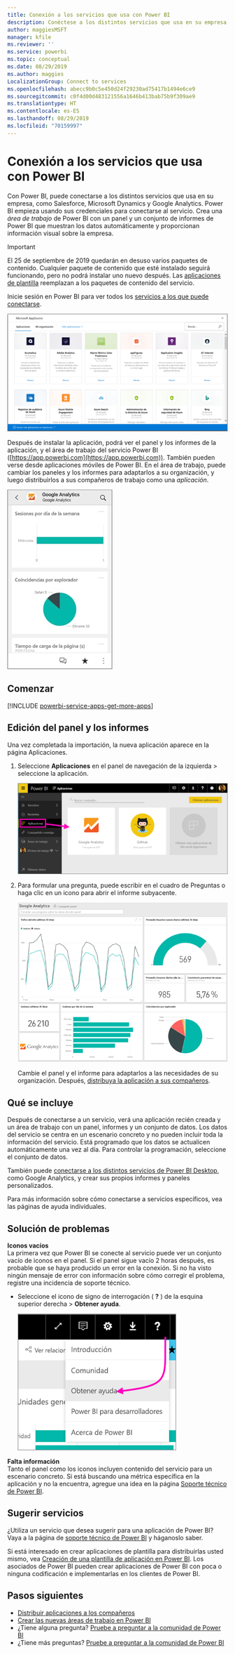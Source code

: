 ```yaml
---
title: Conexión a los servicios que usa con Power BI
description: Conéctese a los distintos servicios que usa en su empresa, como Salesforce, Microsoft Dynamics CRM y Google Analytics.
author: maggiesMSFT
manager: kfile
ms.reviewer: ''
ms.service: powerbi
ms.topic: conceptual
ms.date: 08/29/2019
ms.author: maggies
LocalizationGroup: Connect to services
ms.openlocfilehash: abecc9b0c5e450d24f29230ad75417b1494e6ce9
ms.sourcegitcommit: c0f4d00d483121556a1646b413bab75b9f309ae9
ms.translationtype: HT
ms.contentlocale: es-ES
ms.lasthandoff: 08/29/2019
ms.locfileid: "70159997"
---
```

# <a name="connect-to-the-services-you-use-with-power-bi"></a>Conexión a los servicios que usa con Power BI
Con Power BI, puede conectarse a los distintos servicios que usa en su empresa, como Salesforce, Microsoft Dynamics y Google Analytics. Power BI empieza usando sus credenciales para conectarse al servicio. Crea una *área de trabajo* de Power BI con un panel y un conjunto de informes de Power BI que muestran los datos automáticamente y proporcionan información visual sobre la empresa.

>[!IMPORTANT]
>El 25 de septiembre de 2019 quedarán en desuso varios paquetes de contenido. Cualquier paquete de contenido que esté instalado seguirá funcionando, pero no podrá instalar uno nuevo después. Las [aplicaciones de plantilla](https://docs.microsoft.com/power-bi/service-template-apps-overview) reemplazan a los paquetes de contenido del servicio.

Inicie sesión en Power BI para ver todos los [servicios a los que puede conectarse](https://app.powerbi.com/getdata/services). 

![Aplicaciones de AppSource](media/service-connect-to-services/overview.png)

Después de instalar la aplicación, podrá ver el panel y los informes de la aplicación, y el área de trabajo del servicio Power BI ([https://app.powerbi.com](https://app.powerbi.com)). También pueden verse desde aplicaciones móviles de Power BI. En el área de trabajo, puede cambiar los paneles y los informes para adaptarlos a su organización, y luego distribuirlos a sus compañeros de trabajo como una *aplicación*. 

![Aplicación Google Analytics en la aplicación móvil de Power BI](media/service-connect-to-services/power-bi-service-mobile-app-240.png)

## <a name="get-started"></a>Comenzar
[!INCLUDE [powerbi-service-apps-get-more-apps](./includes/powerbi-service-apps-get-more-apps.md)]

## <a name="edit-the-dashboard-and-reports"></a>Edición del panel y los informes
Una vez completada la importación, la nueva aplicación aparece en la página Aplicaciones.

1. Seleccione **Aplicaciones** en el panel de navegación de la izquierda > seleccione la aplicación.
   
     ![Página Aplicaciones](media/service-connect-to-services/power-bi-service-apps-open-app.png)
2. Para formular una pregunta, puede escribir en el cuadro de Preguntas o haga clic en un icono para abrir el informe subyacente. 
   
    ![Panel Google Analytics](media/service-connect-to-services/googleanalytics2.png)
   
    Cambie el panel y el informe para adaptarlos a las necesidades de su organización. Después, [distribuya la aplicación a sus compañeros](service-create-distribute-apps.md).

## <a name="whats-included"></a>Qué se incluye
Después de conectarse a un servicio, verá una aplicación recién creada y un área de trabajo con un panel, informes y un conjunto de datos. Los datos del servicio se centra en un escenario concreto y no pueden incluir toda la información del servicio. Está programado que los datos se actualicen automáticamente una vez al día. Para controlar la programación, seleccione el conjunto de datos.

También puede [conectarse a los distintos servicios de Power BI Desktop](desktop-data-sources.md), como Google Analytics, y crear sus propios informes y paneles personalizados.  

Para más información sobre cómo conectarse a servicios específicos, vea las páginas de ayuda individuales.

## <a name="troubleshooting"></a>Solución de problemas
**Iconos vacíos**  
La primera vez que Power BI se conecte al servicio puede ver un conjunto vacío de iconos en el panel. Si el panel sigue vacío 2 horas después, es probable que se haya producido un error en la conexión. Si no ha visto ningún mensaje de error con información sobre cómo corregir el problema, registre una incidencia de soporte técnico.

* Seleccione el icono de signo de interrogación ( **?** ) de la esquina superior derecha > **Obtener ayuda**.
  
    ![Icono Obtener ayuda](media/service-connect-to-services/power-bi-service-get-help.png)

**Falta información**  
Tanto el panel como los iconos incluyen contenido del servicio para un escenario concreto. Si está buscando una métrica específica en la aplicación y no la encuentra, agregue una idea en la página [Soporte técnico de Power BI](https://support.powerbi.com/forums/265200-power-bi).

## <a name="suggesting-services"></a>Sugerir servicios
¿Utiliza un servicio que desea sugerir para una aplicación de Power BI? Vaya a la página de [soporte técnico de Power BI](https://support.powerbi.com/forums/265200-power-bi) y háganoslo saber.

Si está interesado en crear aplicaciones de plantilla para distribuirlas usted mismo, vea [Creación de una plantilla de aplicación en Power BI](service-template-apps-create.md). Los asociados de Power BI pueden crear aplicaciones de Power BI con poca o ninguna codificación e implementarlas en los clientes de Power BI. 

## <a name="next-steps"></a>Pasos siguientes
* [Distribuir aplicaciones a los compañeros](service-create-distribute-apps.md)
* [Crear las nuevas áreas de trabajo en Power BI](service-create-the-new-workspaces.md)
* ¿Tiene alguna pregunta? [Pruebe a preguntar a la comunidad de Power BI](http://community.powerbi.com/)
* ¿Tiene más preguntas? [Pruebe a preguntar a la comunidad de Power BI](http://community.powerbi.com/)

